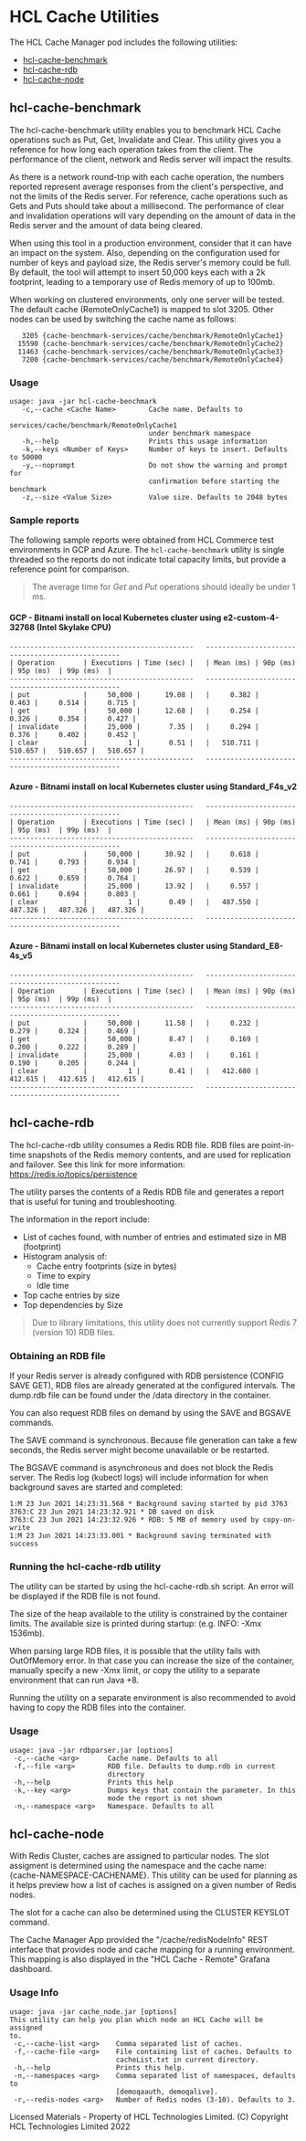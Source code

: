 # HCL Cache Utilities

The HCL Cache Manager pod includes the following utilities:

- [hcl-cache-benchmark](#hcl-cache-benchmark)
- [hcl-cache-rdb](#hcl-cache-rdb)
- [hcl-cache-node](#hcl-cache-node)

## hcl-cache-benchmark

The hcl-cache-benchmark utility enables you to benchmark HCL Cache operations such as Put, Get, Invalidate and Clear. This utility gives you a reference for how long each operation takes from the client. The performance of the client, network and Redis server will impact the results.

As there is a network round-trip with each cache operation, the numbers reported represent average responses from the client's perspective, and not the limits
of the Redis server. For reference, cache operations such as Gets and Puts should take about a millisecond. The performance of clear and invalidation operations
will vary depending on the amount of data in the Redis server and the amount of data being cleared.

When using this tool in a production environment, consider that it can have an impact on the system. Also, depending on the configuration used for number of keys and payload size, the Redis server's memory could be full. By default, the tool will attempt to insert 50,000 keys each with a 2k footprint, leading to a temporary use of Redis memory of up to 100mb.

When working on clustered environments, only one server will be tested. The default cache (RemoteOnlyCache1) is mapped to slot 3205. Other nodes can be used by switching the cache name as follows:

```
   3205 {cache-benchmark-services/cache/benchmark/RemoteOnlyCache1}
  15590 {cache-benchmark-services/cache/benchmark/RemoteOnlyCache2}
  11463 {cache-benchmark-services/cache/benchmark/RemoteOnlyCache3}
   7200 {cache-benchmark-services/cache/benchmark/RemoteOnlyCache4}
```

### Usage

```
usage: java -jar hcl-cache-benchmark
   -c,--cache <Cache Name>        Cache name. Defaults to
                                  services/cache/benchmark/RemoteOnlyCache1
                                  under benchmark namespace
   -h,--help                      Prints this usage information
   -k,--keys <Number of Keys>     Number of keys to insert. Defaults to 50000
   -y,--noprompt                  Do not show the warning and prompt for
                                  confirmation before starting the benchmark
   -z,--size <Value Size>         Value size. Defaults to 2048 bytes
```

### Sample reports

The following sample reports were obtained from HCL Commerce test environments in GCP and Azure. The `hcl-cache-benchmark` utility is single threaded
so the reports do not indicate total capacity limits, but provide a reference point for comparison.

> The average time for *Get* and *Put* operations should ideally be under 1 ms.

#### GCP - Bitnami install on local Kubernetes cluster using e2-custom-4-32768 (Intel Skylake CPU)

```
---------------------------------------------   -------------------------------------------------
| Operation       | Executions | Time (sec) |   | Mean (ms) | 90p (ms)  | 95p (ms)  | 99p (ms)  |
---------------------------------------------   -------------------------------------------------
| put             |     50,000 |      19.08 |   |     0.382 |     0.463 |     0.514 |     0.715 |
| get             |     50,000 |      12.68 |   |     0.254 |     0.326 |     0.354 |     0.427 |
| invalidate      |     25,000 |       7.35 |   |     0.294 |     0.376 |     0.402 |     0.452 |
| clear           |          1 |       0.51 |   |   510.711 |   510.657 |   510.657 |   510.657 |
---------------------------------------------   -------------------------------------------------
```

#### Azure - Bitnami install on local Kubernetes cluster using Standard_F4s_v2 

```
---------------------------------------------   -------------------------------------------------
| Operation       | Executions | Time (sec) |   | Mean (ms) | 90p (ms)  | 95p (ms)  | 99p (ms)  |
---------------------------------------------   -------------------------------------------------
| put             |     50,000 |      30.92 |   |     0.618 |     0.741 |     0.793 |     0.934 |
| get             |     50,000 |      26.97 |   |     0.539 |     0.622 |     0.659 |     0.764 |
| invalidate      |     25,000 |      13.92 |   |     0.557 |     0.661 |     0.694 |     0.803 |
| clear           |          1 |       0.49 |   |   487.550 |   487.326 |   487.326 |   487.326 |
---------------------------------------------   -------------------------------------------------
```

#### Azure - Bitnami install on local Kubernetes cluster using Standard_E8-4s_v5

```
---------------------------------------------   -------------------------------------------------
| Operation       | Executions | Time (sec) |   | Mean (ms) | 90p (ms)  | 95p (ms)  | 99p (ms)  |
---------------------------------------------   -------------------------------------------------
| put             |     50,000 |      11.58 |   |     0.232 |     0.279 |     0.324 |     0.469 |
| get             |     50,000 |       8.47 |   |     0.169 |     0.200 |     0.222 |     0.289 |
| invalidate      |     25,000 |       4.03 |   |     0.161 |     0.190 |     0.205 |     0.244 |
| clear           |          1 |       0.41 |   |   412.680 |   412.615 |   412.615 |   412.615 |
---------------------------------------------   -------------------------------------------------
```

## hcl-cache-rdb

The hcl-cache-rdb utility consumes a Redis RDB file. RDB files are point-in-time
snapshots of the Redis memory contents, and are used for replication and failover.
See this link for more information: https://redis.io/topics/persistence

The utility parses the contents of a Redis RDB file and generates a report that
is useful for tuning and troubleshooting.

The information in the report include:
- List of caches found, with number of entries and estimated size in MB (footprint)
- Histogram analysis of:
  * Cache entry footprints (size in bytes)
  * Time to expiry
  * Idle time
- Top cache entries by size
- Top dependencies by Size

> Due to library limitations, this utility does not currently support Redis 7 (version 10) RDB files.

### Obtaining an RDB file

If your Redis server is already configured with RDB persistence (CONFIG SAVE GET),
RDB files are already generated at the configured intervals. The dump.rdb file can
be found under the /data directory in the container.

You can also request RDB files on demand by using the SAVE and BGSAVE commands.

The SAVE command is synchronous. Because file generation can take a few seconds, the Redis server
might become unavailable or be restarted.

The BGSAVE command is asynchronous and does not
block the Redis server. The Redis log (kubectl logs) will include information for when
background saves are started and completed:

```
1:M 23 Jun 2021 14:23:31.568 * Background saving started by pid 3763
3763:C 23 Jun 2021 14:23:32.921 * DB saved on disk
3763:C 23 Jun 2021 14:23:32.926 * RDB: 5 MB of memory used by copy-on-write
1:M 23 Jun 2021 14:23:33.001 * Background saving terminated with success
```

### Running the hcl-cache-rdb utility

The utility can be started by using the hcl-cache-rdb.sh script. An error will be displayed if the RDB file is not found.

The size of the heap available to the utility is constrained by the container limits. The available size is printed during startup: (e.g. INFO: -Xmx 1536mb).

When parsing large RDB files, it is possible that the utility fails with OutOfMemory error. In that case you can increase the size of the container, manually specify a new -Xmx limit, or copy the utility to a separate environment that can run Java +8.

Running the utility on a separate environment is also recommended to avoid having to copy the RDB files into the container.

### Usage
```
usage: java -jar rdbparser.jar [options]
 -c,--cache <arg>       Cache name. Defaults to all
 -f,--file <arg>        RDB file. Defaults to dump.rdb in current
                        directory
 -h,--help              Prints this help
 -k,--key <arg>         Dumps keys that contain the parameter. In this
                        mode the report is not shown
 -n,--namespace <arg>   Namespace. Defaults to all
```

## hcl-cache-node

With Redis Cluster, caches are assigned to particular nodes. The slot assigment is determined using the namespace and the cache name: {cache-NAMESPACE-CACHENAME}.
This utility can be used for planning as it helps preview how a list of caches is assigned on a given number of Redis nodes.

The slot for a cache can also be determined using the CLUSTER KEYSLOT command.

The Cache Manager App provided the "/cache/redisNodeInfo" REST interface that provides node and cache mapping for a running environment. This mapping is also displayed in the "HCL Cache - Remote" Grafana dashboard.

### Usage Info
``` 
usage: java -jar cache_node.jar [options]
This utility can help you plan which node an HCL Cache will be assigned
to.
 -c,--cache-list <arg>    Comma separated list of caches.
 -f,--cache-file <arg>    File containing list of caches. Defaults to
                          cacheList.txt in current directory.
 -h,--help                Prints this help.
 -n,--namespaces <arg>    Comma separated list of namespaces, defaults to
                          [demoqaauth, demoqalive].
 -r,--redis-nodes <arg>   Number of Redis nodes (3-10). Defaults to 3.
```

Licensed Materials - Property of HCL Technologies Limited.
(C) Copyright HCL Technologies Limited 2022

